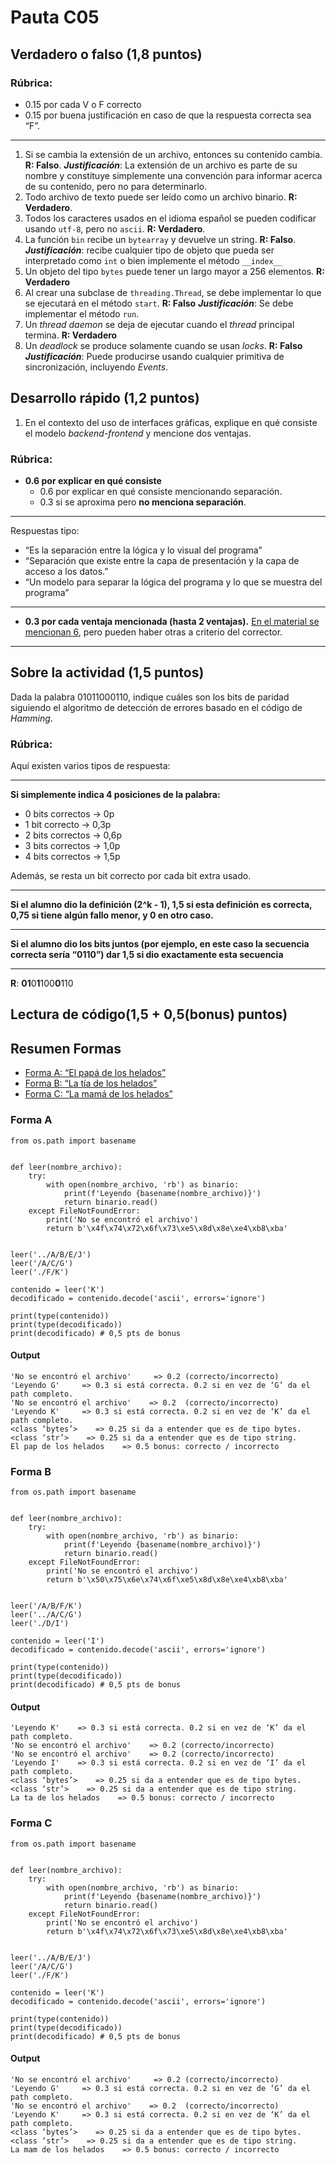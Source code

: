 # Pauta C05
## Verdadero o falso (1,8 puntos)
### Rúbrica:
+ 0.15 por cada V o F correcto
+ 0.15 por buena justificación en caso de que la respuesta correcta sea “F”.
------------
1. Si se cambia la extensión de un archivo, entonces su contenido cambia.
   **R: Falso**.
   ***Justificación***: La extensión de un archivo es parte de su nombre y constituye simplemente una convención para informar acerca de su contenido, pero no para determinarlo.
2. Todo archivo de texto puede ser leído como un archivo binario.
   **R: Verdadero**.
3. Todos los caracteres usados en el idioma español se pueden codificar usando 
   `utf-8`, pero no `ascii`.
   **R: Verdadero**.
4. La función `bin` recibe un `bytearray` y devuelve un string.
   **R: Falso**.
   ***Justificación***: recibe cualquier tipo de objeto que pueda ser interpretado como `int` o bien implemente el método `__index__`
5. Un objeto del tipo `bytes` puede tener un largo mayor a 256 elementos.
   **R: Verdadero**
7. Al crear una subclase de `threading.Thread`, se debe implementar lo que se ejecutará en el método `start`.
   **R: Falso** 
   ***Justificación***: Se debe implementar el método `run`.
9. Un _thread_ _daemon_ se deja de ejecutar cuando el _thread_ principal termina.
   **R: Verdadero**
9. Un _deadlock_ se produce solamente cuando se usan _locks_.
   **R: Falso**
   ***Justificación***: Puede producirse usando cualquier primitiva de sincronización, incluyendo _Events_.

  
## Desarrollo rápido (1,2 puntos)
1. En el contexto del uso de interfaces gráficas, explique en qué consiste el modelo *backend-frontend* y mencione dos ventajas.

### Rúbrica:
+ **0.6 por explicar en qué consiste**
    + 0.6 por explicar en qué consiste mencionando separación.
    + 0.3 si se aproxima pero **no menciona separación**.
----
Respuestas tipo:
+ “Es la separación entre la lógica y lo visual del programa”
+ “Separación que existe entre la capa de presentación y la capa de acceso a los datos.”
+ “Un modelo para separar la lógica del programa y lo que se muestra del programa”
----
+ **0.3 por cada ventaja mencionada (hasta 2 ventajas).** [En el material se mencionan 6](https://github.com/IIC2233/contenidos/blob/master/semana-10/5-dise%C3%B1o-front-back.ipynb), pero pueden haber otras a criterio del corrector.
-------


## Sobre la actividad (1,5 puntos)
Dada la palabra 01011000110, indique cuáles son los bits de paridad siguiendo el algoritmo de detección de errores basado en el código de *Hamming*.

### Rúbrica:
Aquí existen varios tipos de respuesta:

----
**Si simplemente indica 4 posiciones de la palabra:**
- 0 bits correctos → 0p
- 1 bit correcto → 0,3p
- 2 bits correctos → 0,6p
- 3 bits correctos → 1,0p
- 4 bits correctos → 1,5p

Además, se resta un bit correcto por cada bit extra usado.

----
**Si el alumno dio la definición (2^k - 1), 1,5 si esta definición es correcta, 0,75 si tiene algún fallo menor, y 0 en otro caso.**

----

**Si el alumno dio los bits juntos (por ejemplo, en este caso la secuencia correcta sería “0110”) dar 1,5 si dio exactamente esta secuencia**

----
**R**: **01**0**1**100**0**110
## Lectura de código(1,5 + 0,5(bonus) puntos)
## Resumen Formas

+ [Forma A: “El papá de los helados”](#codA)
+ [Forma B: “La tía de los helados”](#codB)
+ [Forma C: “La mamá de los helados”](#codA)


### <a name="codA"></a> Forma A
```python=
from os.path import basename


def leer(nombre_archivo):
    try:
        with open(nombre_archivo, 'rb') as binario:
            print(f'Leyendo {basename(nombre_archivo)}')
            return binario.read()
    except FileNotFoundError:
        print('No se encontró el archivo')
        return b'\x4f\x74\x72\x6f\x73\xe5\x8d\x8e\xe4\xb8\xba'


leer('../A/B/E/J')
leer('/A/C/G')
leer('./F/K')

contenido = leer('K')
decodificado = contenido.decode('ascii', errors='ignore')

print(type(contenido))
print(type(decodificado))  
print(decodificado) # 0,5 pts de bonus
```
#### Output
```bash=
'No se encontró el archivo'     => 0.2 (correcto/incorrecto)
'Leyendo G'     => 0.3 si está correcta. 0.2 si en vez de ‘G’ da el path completo.
'No se encontró el archivo'    => 0.2  (correcto/incorrecto)
'Leyendo K'     => 0.3 si está correcta. 0.2 si en vez de ‘K’ da el path completo.
<class ‘bytes’>    => 0.25 si da a entender que es de tipo bytes.
<class ‘str’>    => 0.25 si da a entender que es de tipo string.
El pap de los helados    => 0.5 bonus: correcto / incorrecto
```

### <a name="codB"></a> Forma B 
```python=
from os.path import basename


def leer(nombre_archivo):
    try:
        with open(nombre_archivo, 'rb') as binario:
            print(f'Leyendo {basename(nombre_archivo)}')
            return binario.read()
    except FileNotFoundError:
        print('No se encontró el archivo')
        return b'\x50\x75\x6e\x74\x6f\xe5\x8d\x8e\xe4\xb8\xba'


leer('/A/B/F/K')
leer('../A/C/G')
leer('./D/I')

contenido = leer('I')
decodificado = contenido.decode('ascii', errors='ignore')

print(type(contenido))
print(type(decodificado))  
print(decodificado) # 0,5 pts de bonus
```
#### Output
```bash=
'Leyendo K'    => 0.3 si está correcta. 0.2 si en vez de ‘K’ da el path completo.
'No se encontró el archivo'    => 0.2 (correcto/incorrecto)
'No se encontró el archivo'    => 0.2 (correcto/incorrecto)
'Leyendo I'    => 0.3 si está correcta. 0.2 si en vez de ‘I’ da el path completo.
<class ‘bytes’>    => 0.25 si da a entender que es de tipo bytes.
<class ‘str’>    => 0.25 si da a entender que es de tipo string.
La ta de los helados    => 0.5 bonus: correcto / incorrecto

```
### <a name="codC"></a> Forma C
```python=
from os.path import basename


def leer(nombre_archivo):
    try:
        with open(nombre_archivo, 'rb') as binario:
            print(f'Leyendo {basename(nombre_archivo)}')
            return binario.read()
    except FileNotFoundError:
        print('No se encontró el archivo')
        return b'\x4f\x74\x72\x6f\x73\xe5\x8d\x8e\xe4\xb8\xba'


leer('../A/B/E/J')
leer('/A/C/G')
leer('./F/K')

contenido = leer('K')
decodificado = contenido.decode('ascii', errors='ignore')

print(type(contenido))
print(type(decodificado))  
print(decodificado) # 0,5 pts de bonus
```
#### Output
```bash=
'No se encontró el archivo'     => 0.2 (correcto/incorrecto)
'Leyendo G'     => 0.3 si está correcta. 0.2 si en vez de ‘G’ da el path completo.
'No se encontró el archivo'    => 0.2  (correcto/incorrecto)
'Leyendo K'     => 0.3 si está correcta. 0.2 si en vez de ‘K’ da el path completo.
<class ‘bytes’>    => 0.25 si da a entender que es de tipo bytes.
<class ‘str’>    => 0.25 si da a entender que es de tipo string.
La mam de los helados    => 0.5 bonus: correcto / incorrecto

```